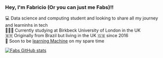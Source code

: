 ### Hey, I'm Fabricio (Or you can just me Fabs)!!


💻 Data science and computing student and looking to share all my journey and learninhs in tech <br/>
🧑🏽‍🎓 Currently studying at Birkbeck University of London in the UK <br/>
🇧🇷 Originally from Brazil but living in the UK 🇬🇧 since 2016 <br/>
🤖 Soon to be [learning Machine](https://www.udemy.com/course/python-machine-learning/?couponCode=KEEPLEARNING) on my spare time <br/>


[![Fabs GitHub stats](https://github-readme-stats.vercel.app/api?username=Fabs1999)](https://github.com/anuraghazra/github-readme-stats)
